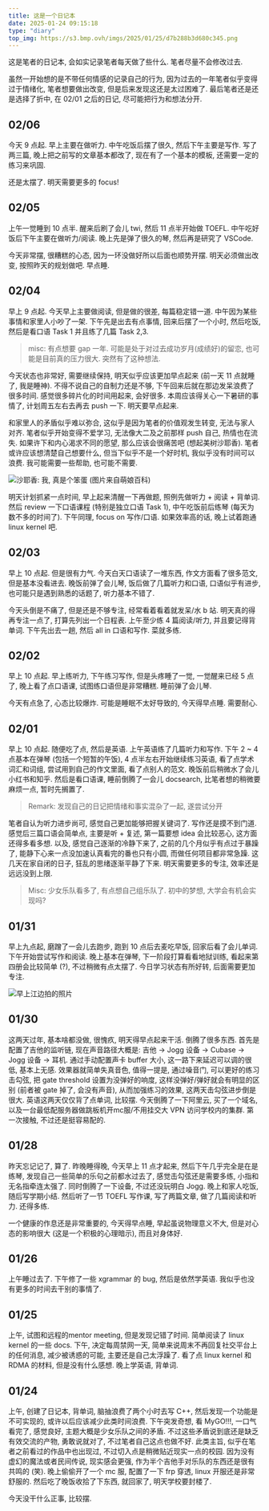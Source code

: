 ```yaml
---
title: 这是一个日记本
date: 2025-01-24 09:15:18
type: "diary"
top_img: https://s3.bmp.ovh/imgs/2025/01/25/d7b288b3d680c345.png
---
```


这是笔者的日记本, 会如实记录笔者每天做了些什么. 笔者尽量不会修改过去.

虽然一开始想的是不带任何情感的记录自己的行为, 因为过去的一年笔者似乎变得过于情绪化, 笔者想要做出改变, 但是后来发现这还是太过困难了. 最后笔者还是还是选择了折中, 在 02/01 之后的日记, 尽可能把行为和想法分开.

## 02/06

今天 9 点起. 早上主要在做听力. 中午吃饭后摆了很久, 然后下午主要是写作. 写了两三篇, 晚上把之前写的文章基本都改了, 现在有了一个基本的模板, 还需要一定的练习来巩固.

还是太摆了. 明天需要更多的 focus!

## 02/05

上午一觉睡到 10 点半. 醒来后刷了会儿 twi, 然后 11 点半开始做 TOEFL. 中午吃好饭后下午主要在做听力/阅读. 晚上先是弹了很久的琴, 然后再是研究了 VSCode.

今天非常摆, 很糟糕的心态, 因为一环没做好所以后面也顺势开摆. 明天必须做出改变, 按照昨天的规划做吧. 早点睡.

## 02/04

早上 9 点起. 今天早上主要做阅读, 但是做的很差, 每篇稳定错一道. 中午因为某些事情和家里人小吵了一架. 下午先是出去有点事情, 回来后摆了一个小时, 然后吃饭, 然后是看口语 Task 1 并且练了几篇 Task 2,3.

> misc: 有点想要 gap 一年. 可能是处于对过去成功岁月(成绩好)的留恋, 也可能是目前真的压力很大. 突然有了这种想法.

今天状态也非常好, 需要继续保持, 明天似乎应该更加早点起来 (前一天 11 点就睡了, 我是睡神). 不得不说自己的自制力还是不够, 下午回来后就在那边发呆浪费了很多时间. 感觉很多碎片化的时间用起来, 会好很多. 本周应该得关心一下暑研的事情了, 计划周五左右去再去 push 一下. 明天要早点起来.

和家里人的矛盾似乎难以弥合, 这似乎是因为笔者的价值观发生转变, 无法与家人对齐. 笔者似乎开始变得不爱学习, 无法像大二及之前那样 push 自己, 热情也在流失. 如果许下和内心渴求不同的愿望, 那么应该会很痛苦吧 (想起美树沙耶香). 笔者或许应该想清楚自己想要什么, 但当下似乎不是一个好时机, 我似乎没有时间可以浪费. 我可能需要一些帮助, 也可能不需要.

![沙耶香: 我, 真是个笨蛋 (图片来自萌娘百科)](https://img.moegirl.org.cn/common/c/c6/Miki_Sayaka_16.png)

明天计划抓紧一点时间, 早上起来清醒一下再做题, 照例先做听力 + 阅读 + 背单词. 然后 review 一下口语课程 (特别是独立口语 Task 1), 中午吃饭前后练琴 (每天为数不多的时间了). 下午同理, focus on 写作/口语. 如果效率高的话, 晚上试着跑通 linux kernel 吧.

## 02/03

早上 10 点起. 但是很有力气. 今天白天口语读了一堆东西, 作文方面看了很多范文, 但是基本没看进去. 晚饭前弹了会儿琴, 饭后做了几篇听力和口语, 口语似乎有进步, 也可能只是遇到熟悉的话题了, 听力基本不错了.

今天头倒是不痛了, 但是还是不够专注, 经常看着看着就发呆/水 b 站. 明天真的得再专注一点了, 打算先列出一个日程表. 上午至少练 4 篇阅读/听力, 并且要记得背单词. 下午先出去一趟, 然后 all in 口语和写作. 菜就多练.

## 02/02

早上 10 点起. 早上练听力, 下午练习写作, 但是头疼睡了一觉, 一觉醒来已经 5 点了, 晚上看了点口语课, 试图练口语但是非常糟糕. 睡前弹了会儿琴.

今天有点急了, 心态比较爆炸. 可能是睡眠不太好导致的, 今天得早点睡. 需要耐心.

## 02/01

早上 10 点起. 随便吃了点, 然后是英语. 上午英语练了几篇听力和写作. 下午 2 ~ 4 点基本在弹琴 (包括一个短暂的午饭), 4 点半左右开始继续练习英语, 看了点学术词汇和词组, 尝试用到自己的作文里面, 看了点别人的范文. 晚饭前后稍微水了会儿小红书和知乎. 然后是看口语课, 睡前倒腾了一会儿 docsearch, 比笔者想的稍微要麻烦一点, 暂时先搁置了.

> Remark: 发现自己的日记把情绪和事实混杂了一起, 遂尝试分开

笔者自认为听力进步尚可, 感觉自己更加能够把握关键词了. 写作还是摸不到门道. 感觉后三篇口语会简单点, 主要是听 + 复述, 第一篇要想 idea 会比较恶心, 这方面还得多看多想. 以及, 感觉自己逐渐的冷静下来了, 之前的几个月似乎有点过于暴躁了, 能静下心来一点没加速认真看完的番也只有小圆, 而做任何项目都非常急躁. 这几天在家自闭的日子, 狂乱的思绪逐渐平静了下来. 明天需要更多的专注, 效率还是远远没到上限.

> Misc: 少女乐队看多了, 有点想自己组乐队了. 初中的梦想, 大学会有机会实现吗?

## 01/31

早上九点起, 磨蹭了一会儿去跑步, 跑到 10 点后去麦吃早饭, 回家后看了会儿单词. 下午开始尝试写作和阅读. 晚上基本在弹琴, 下一阶段打算看看地狱训练, 看起来第四册会比较简单 (?), 不过稍微有点太摆了. 今日学习状态有所好转, 后面需要更加专注.

![早上江边拍的照片](https://s3.bmp.ovh/imgs/2025/02/01/c6d9f2bf42a4524e.jpg)

## 01/30

这两天过年, 基本啥都没做, 很愧疚, 明天得早点起来干活. 倒腾了很多东西. 首先是配置了吉他的监听链, 现在声音路径大概是: 吉他 -> Jogg 设备 -> Cubase -> Jogg 设备 -> 耳机. 通过手动配置声卡 buffer 大小, 这一路下来延迟可以调的很低, 基本上无感. 效果器就简单失真音色, 值得一提是, 通过噪音门, 可以更好的练习击勾弦, 把 gate threshold 设置为没弹好的响度, 这样没弹好/弹好就会有明显的区别 (前者被 gate 掉了, 会没有声音), 从而加强练习的效果, 这两天击勾弦进步倒是很大. 英语这两天仅仅背了点单词, 比较摆. 今天倒腾了一下阿里云, 买了一个域名, 以及一台最低配服务器做跳板机开mc服/不用挂交大 VPN 访问学校内的集群. 第一次接触, 不过还是挺容易配的.

## 01/28

昨天忘记记了, 算了. 昨晚睡得晚, 今天早上 11 点才起来, 然后下午几乎完全是在是练琴, 发现自己一些简单的乐句之前都水过去了, 感觉击勾弦还是需要多练, 小指和无名指牵连太强了. 同时倒腾了一下设备, 不过还没玩明白 Jogg. 晚上和家人吃饭, 随后写学期小结. 然后听了一节 TOEFL 写作课, 写了两篇文章, 做了几篇阅读和听力. 还得多练.

一个健康的作息还是非常重要的, 今天得早点睡, 早起虽说物理意义不大, 但是对心态的影响很大 (这是一个积极的心理暗示), 而且对身体好.

## 01/26

上午睡过去了. 下午修了一些 xgrammar 的 bug, 然后是依然学英语. 我似乎也没有更多的时间去干别的事情了.

## 01/25

上午, 试图和远程的mentor meeting, 但是发现记错了时间. 简单阅读了 linux kernel 的一些 docs. 下午, 决定每周禁网一天, 简单来说周末不再回复社交平台上的任何消息, 减少被诱惑的可能, 主要还是自己太浮躁了. 看了点 linux kernel 和 RDMA 的材料, 但是没有什么感想. 晚上学英语, 背单词.

## 01/24

上午, 创建了日记本, 背单词, 脑抽浪费了两个小时去写 C++, 然后发现一个功能是不可实现的, 或许以后应该减少此类时间浪费. 下午突发奇想, 看 MyGO!!!, 一口气看完了, 感觉良好, 主题大概是少女乐队之间的矛盾. 不过这些矛盾说到底还是缺乏有效交流的产物, 勇敢说就对了, 不过笔者自己这点也做不好. 此类主旨, 似乎在笔者之前看过的作品中也出现过, 不过切入点是稍微贴近现实一点的校园. 因为没有虚幻的魔法或者民间传说, 现实感会更强, 作为半个吉他手对乐队的东西还是很有共鸣的 (笑). 晚上偷偷开了一个 mc 服, 配置了一下 frp 穿透, linux 开服还是非常舒服的. 然后吃了晚饭收拾了下东西, 就回家了, 明天学校要封楼了.

今天没干什么正事, 比较摆.

